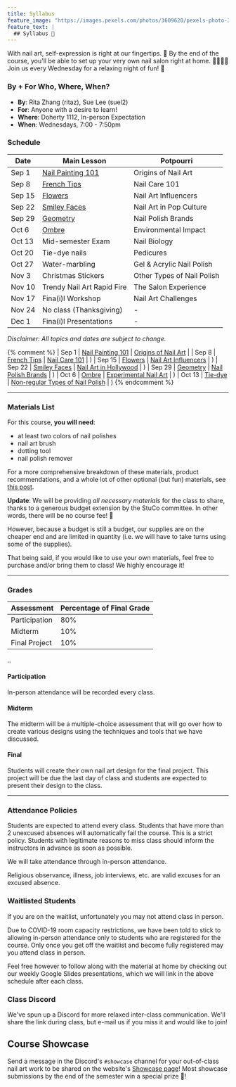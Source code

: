 ```yaml
---
title: Syllabus
feature_image: "https://images.pexels.com/photos/3609620/pexels-photo-3609620.jpeg?auto=compress&cs=tinysrgb&dpr=1&w=500"
feature_text: |
  ## Syllabus 🎨
---
```


With nail art, self-expression is right at our fingertips. 💅
By the end of the course, you'll be able to set up your very own nail salon right at home. 💆‍♀️💆‍♂️
Join us every Wednesday for a relaxing night of fun! 🤗

### By + For Who, Where, When?

- **By**: Rita Zhang (ritaz), Sue Lee (suel2)
- **For**: Anyone with a desire to learn!
- **Where**: Doherty 1112, In-person Expectation
- **When**: Wednesdays, 7:00 - 7:50pm

### Schedule

| **Date** | **Main Lesson**             | **Potpourri** |
|----------|-----------------------------|---------------|
| Sep 1    | [Nail Painting 101](https://docs.google.com/presentation/d/1_JINwJ1geOKon8OygPsuih_cFODCu8mKmhD7GK1AdkI/edit?usp=sharing)           | Origins of Nail Art |
| Sep 8    | [French Tips](https://docs.google.com/presentation/d/1eEDvLPaUoGbpomTg97ZkAQzF6FAIcQaFMYmvzz2fDBE/edit?usp=sharing)                 | Nail Care 101 |
| Sep 15   | [Flowers](https://docs.google.com/presentation/d/11G7m8WyymSBHGyLlB9aRJUTdgD0-gGyEK6xc6q8Ki4Q/edit?usp=sharing)                     | Nail Art Influencers |
| Sep 22   | [Smiley Faces](https://docs.google.com/presentation/d/1cS4URGEZypr3f0ZApUgSXRMyAKOFPa9nau556ymzb2s/edit?usp=sharing)                | Nail Art in Pop Culture |
| Sep 29   | [Geometry](https://docs.google.com/presentation/d/1Z_7eMLB5kDKYE7E2Vt0gXx06GB60nK0AQsthI5Zbv34/edit?usp=sharing)                    | Nail Polish Brands |
| Oct 6    | [Ombre](https://docs.google.com/presentation/d/18jsDxIXdk4X4N00Su9AUQKO_VoI7DfeVJonTCkYe394/edit?usp=sharing)                       | Environmental Impact |
| Oct 13   | Mid-semester Exam           | Nail Biology |
| Oct 20   | Tie-dye nails               | Pedicures |
| Oct 27   | Water-marbling              | Gel & Acrylic Nail Polish |
| Nov 3    | Christmas Stickers          | Other Types of Nail Polish |
| Nov 10   | Trendy Nail Art Rapid Fire  | The Salon Experience |
| Nov 17   | Fina(i)l Workshop           | Nail Art Challenges |
| Nov 24   | No class (Thanksgiving)     | - |
| Dec 1    | Fina(i)l Presentations      | - |

*Disclaimer: All topics and dates are subject to change.*

{% comment %}
| Sep 1 | [Nail Painting 101](_posts/2021-09-01-nail-101.md) | [Origins of Nail Art](_/../_posts/2021-09-01-origins.md) |
| Sep 8 | [French Tips](_posts/2021-09-08-french-tips.md) | [Nail Care 101](_posts/2021-10-13-nail-care.md) | )
| Sep 15 | [Flowers](_posts/2021-09-15-flowers.md) | [Nail Art Influencers](_posts/2021-09-08-influencers.md) | )
| Sep 22 | [Smiley Faces](_posts/2021-09-22-smiley-faces.md) | [Nail Art in Hollywood](_posts/2021-09-15-hollywood.md) | )
| Sep 29 | [Geometry](_posts/2021-09-29-geometry.md) | [Nail Polish Brands](_posts/2021-09-22-brands.md) | )
| Oct 6 | [Ombre](_posts/2021-10-06-ombre.md) | [Experimental Nail Art](_posts/2021-09-29-experimental-art.md) | )
| Oct 13 | [Tie-dye](_posts/2021-10-13-tie-dye.md) | [Non-regular Types of Nail Polish](_posts/2021-10-06-other-polishes.md) | )
{% endcomment %}


---

### Materials List

For this course, **you will need**:

- at least two colors of nail polishes
- nail art brush
- dotting tool
- nail polish remover

For a more comprehensive breakdown of these materials, product recommendations, and a whole lot of other optional (but fun) materials, see [this post](_posts/2021-09-01-materials.md).

**Update**: We will be providing *all necessary materials* for the class to share, thanks to a generous budget extension by the StuCo committee. In other words, there will be no course fee! 🥳

However, because a budget is still a budget, our supplies are on the cheaper end and are limited in quantity (i.e. we will have to take turns using some of the supplies).

That being said, if you would like to use your own materials, feel free to purchase and/or bring them to class! We highly encourage it!

---

### Grades

| **Assessment** | **Percentage of Final Grade** |
|----------------|-------------------------------|
| Participation | 80% |
| Midterm | 10% |
| Final Project | 10% |

..

#### Participation

In-person attendance will be recorded every class.

#### Midterm

The midterm will be a multiple-choice assessment that will go over how to create various designs using the techniques and tools that we have discussed.

#### Final

Students will create their own nail art design for the final project. This project will be due the last day of class and students are expected to present their design to the class.

---

### Attendance Policies

Students are expected to attend every class. Students that have more than 2 unexcused absences will automatically fail the course. This is a strict policy. Students with legitimate reasons to miss class should inform the instructors in advance as soon as possible.

We will take attendance through in-person attendance.

Religious observance, illness, job interviews, etc. are valid excuses for an excused absence.

### Waitlisted Students

If you are on the waitlist, unfortunately you may not attend class in person.

Due to COVID-19 room capacity restrictions, we have been told to stick to allowing in-person attendance only to students who are registered for the course. Only once you get off the waitlist and become fully registered may you attend class in person.

Feel free however to follow along with the material at home by checking out our weekly Google Slides presentations, which we will link in the above schedule after each class.

### Class Discord

We've spun up a Discord for more relaxed inter-class communication. We'll share the link during class, but e-mail us if you miss it and would like to join!

## Course Showcase

Send a message in the Discord's `#showcase` channel for your out-of-class nail art work to be shared on the website's [Showcase page](https://leesue630.github.io/intro-nail-art/showcase/)! Most showcase submissions by the end of the semester win a special prize 🤭!
